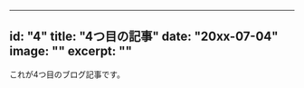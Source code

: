 <!-- Frontmatter -->
---
id: "4"
title: "4つ目の記事"
date: "20xx-07-04"
image: ""
excerpt: ""
---

これが4つ目のブログ記事です。
